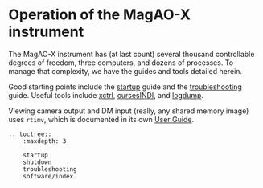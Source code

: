 # Operation of the MagAO-X instrument

The MagAO-X instrument has (at last count) several thousand controllable degrees of freedom, three computers, and dozens of processes. To manage that complexity, we have the guides and tools detailed herein.

Good starting points include the [startup](./startup.md) guide and the [troubleshooting](./troubleshooting.md) guide. Useful tools include [xctrl](./software/scripts/xctrl.md), [cursesINDI](./software/utils/cursesINDI.md), and [logdump](./software/utils/logdump.md).

Viewing camera output and DM input (really, any shared memory image) uses `rtimv`, which is documented in its own [User Guide](https://github.com/jaredmales/rtimv/blob/master/doc/UserGuide.md).

```eval_rst
.. toctree::
    :maxdepth: 3

    startup
    shutdown
    troubleshooting
    software/index
```
